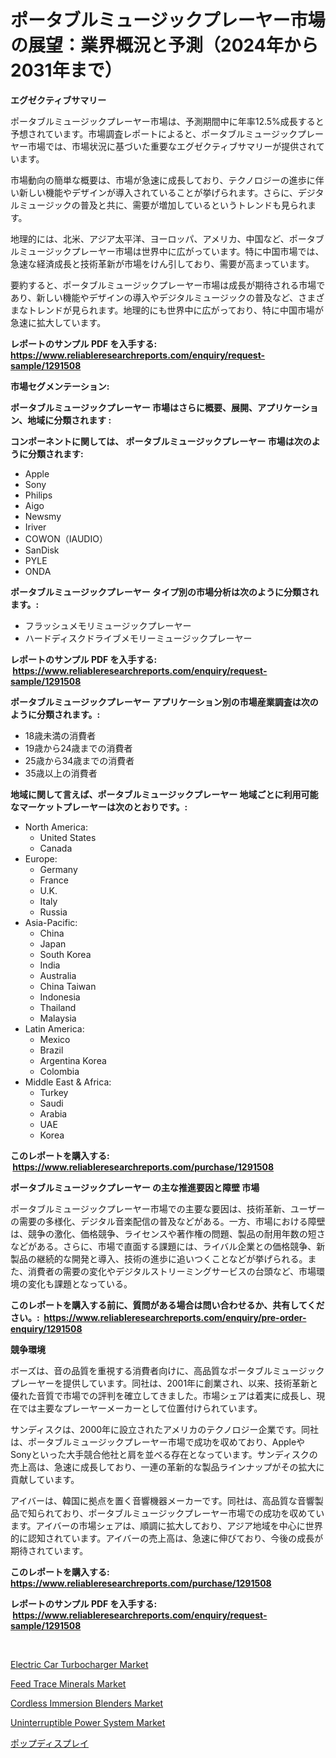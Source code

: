 <p><h1>ポータブルミュージックプレーヤー市場の展望：業界概況と予測（2024年から2031年まで）</h1></p><p><strong>エグゼクティブサマリー</strong></p>
<p><p>ポータブルミュージックプレーヤー市場は、予測期間中に年率12.5%成長すると予想されています。市場調査レポートによると、ポータブルミュージックプレーヤー市場では、市場状況に基づいた重要なエグゼクティブサマリーが提供されています。</p><p>市場動向の簡単な概要は、市場が急速に成長しており、テクノロジーの進歩に伴い新しい機能やデザインが導入されていることが挙げられます。さらに、デジタルミュージックの普及と共に、需要が増加しているというトレンドも見られます。</p><p>地理的には、北米、アジア太平洋、ヨーロッパ、アメリカ、中国など、ポータブルミュージックプレーヤー市場は世界中に広がっています。特に中国市場では、急速な経済成長と技術革新が市場をけん引しており、需要が高まっています。</p><p>要約すると、ポータブルミュージックプレーヤー市場は成長が期待される市場であり、新しい機能やデザインの導入やデジタルミュージックの普及など、さまざまなトレンドが見られます。地理的にも世界中に広がっており、特に中国市場が急速に拡大しています。</p></p>
<p><strong>レポートのサンプル PDF を入手する: <a href="https://www.reliableresearchreports.com/enquiry/request-sample/1291508">https://www.reliableresearchreports.com/enquiry/request-sample/1291508</a></strong></p>
<p><strong>市場セグメンテーション:</strong></p>
<p><strong> ポータブルミュージックプレーヤー 市場はさらに概要、展開、アプリケーション、地域に分類されます :</strong></p>
<p><strong>コンポーネントに関しては、 ポータブルミュージックプレーヤー 市場は次のように分類されます: &nbsp;</strong></p>
<p><ul><li>Apple</li><li>Sony</li><li>Philips</li><li>Aigo</li><li>Newsmy</li><li>Iriver</li><li>COWON（IAUDIO）</li><li>SanDisk</li><li>PYLE</li><li>ONDA</li></ul></p>
<p><strong> ポータブルミュージックプレーヤー タイプ別の市場分析は次のように分類されます。:</strong></p>
<p><ul><li>フラッシュメモリミュージックプレーヤー</li><li>ハードディスクドライブメモリーミュージックプレーヤー</li></ul></p>
<p><strong>レポートのサンプル PDF を入手する: &nbsp;<a href="https://www.reliableresearchreports.com/enquiry/request-sample/1291508">https://www.reliableresearchreports.com/enquiry/request-sample/1291508</a></strong></p>
<p><strong> ポータブルミュージックプレーヤー アプリケーション別の市場産業調査は次のように分類されます。:</strong></p>
<p><ul><li>18歳未満の消費者</li><li>19歳から24歳までの消費者</li><li>25歳から34歳までの消費者</li><li>35歳以上の消費者</li></ul></p>
<p><strong>地域に関して言えば、ポータブルミュージックプレーヤー 地域ごとに利用可能なマーケットプレーヤーは次のとおりです。:</strong></p>
<p><ul>
    <li>
        North America:
        <ul>
            <li>United States</li>
            <li>Canada</li>
        </ul>
    </li>
    <li>
        Europe:
        <ul>
            <li>Germany</li>
            <li>France</li>
            <li>U.K.</li>
            <li>Italy</li>
            <li>Russia</li>
        </ul>
    </li>
    <li>
        Asia-Pacific:
        <ul>
            <li>China</li>
            <li>Japan</li>
            <li>South Korea</li>
            <li>India</li>
            <li>Australia</li>
            <li>China Taiwan</li>
            <li>Indonesia</li>
            <li>Thailand</li>
            <li>Malaysia</li>
        </ul>
    </li>
    <li>
        Latin America:
        <ul>
            <li>Mexico</li>
            <li>Brazil</li>
            <li>Argentina Korea</li>
            <li>Colombia</li>
        </ul>
    </li>
    <li>
        Middle East & Africa:
        <ul>
            <li>Turkey</li>
            <li>Saudi</li>
            <li>Arabia</li>
            <li>UAE</li>
            <li>Korea</li>
        </ul>
    </li>
    </ul></p>
<p><strong>このレポートを購入する: &nbsp;<a href="https://www.reliableresearchreports.com/purchase/1291508">https://www.reliableresearchreports.com/purchase/1291508</a></strong></p>
<p><strong>ポータブルミュージックプレーヤー の主な推進要因と障壁 市場</strong></p>
<p><p>ポータブルミュージックプレーヤー市場での主要な要因は、技術革新、ユーザーの需要の多様化、デジタル音楽配信の普及などがある。一方、市場における障壁は、競争の激化、価格競争、ライセンスや著作権の問題、製品の耐用年数の短さなどがある。さらに、市場で直面する課題には、ライバル企業との価格競争、新製品の継続的な開発と導入、技術の進歩に追いつくことなどが挙げられる。また、消費者の需要の変化やデジタルストリーミングサービスの台頭など、市場環境の変化も課題となっている。</p></p>
<p><strong>このレポートを購入する前に、質問がある場合は問い合わせるか、共有してください。:&nbsp; <a href="https://www.reliableresearchreports.com/enquiry/pre-order-enquiry/1291508">https://www.reliableresearchreports.com/enquiry/pre-order-enquiry/1291508</a></strong></p>
<p><strong>競争環境</strong></p>
<p><p>ボーズは、音の品質を重視する消費者向けに、高品質なポータブルミュージックプレーヤーを提供しています。同社は、2001年に創業され、以来、技術革新と優れた音質で市場での評判を確立してきました。市場シェアは着実に成長し、現在では主要なプレーヤーメーカーとして位置付けられています。</p><p>サンディスクは、2000年に設立されたアメリカのテクノロジー企業です。同社は、ポータブルミュージックプレーヤー市場で成功を収めており、AppleやSonyといった大手競合他社と肩を並べる存在となっています。サンディスクの売上高は、急速に成長しており、一連の革新的な製品ラインナップがその拡大に貢献しています。</p><p>アイバーは、韓国に拠点を置く音響機器メーカーです。同社は、高品質な音響製品で知られており、ポータブルミュージックプレーヤー市場での成功を収めています。アイバーの市場シェアは、順調に拡大しており、アジア地域を中心に世界的に認知されています。アイバーの売上高は、急速に伸びており、今後の成長が期待されています。</p></p>
<p><strong>このレポートを購入する: &nbsp; <a href="https://www.reliableresearchreports.com/purchase/1291508">https://www.reliableresearchreports.com/purchase/1291508</a></strong></p>
<p><strong>レポートのサンプル PDF を入手する: &nbsp;<a href="https://www.reliableresearchreports.com/enquiry/request-sample/1291508">https://www.reliableresearchreports.com/enquiry/request-sample/1291508</a></strong><strong></strong></p>
<p>&nbsp;</p>
<p><p><a href="https://github.com/NorbertYates/Market-Research-Report-List-3/blob/main/electric-car-turbocharger-market.md">Electric Car Turbocharger Market</a></p><p><a href="https://view.publitas.com/reportprime-1/feed-trace-minerals-market-size-market-share-and-global-market-analysis-report-2023-2030/">Feed Trace Minerals Market</a></p><p><a href="https://issuu.com/reportprime-2/docs/cordless-immersion-blenders-market-size-2030.pptx">Cordless Immersion Blenders Market</a></p><p><a href="https://noble-drawer-34c.notion.site/Uninterruptible-Power-System-Market-Size-Growth-Outlook-from-2024-to-2031-projecting-at-Market-s-T-b61e1db528be438394078cc63685ccf8">Uninterruptible Power System Market</a></p><p><a href="https://github.com/lababdou/Market-Research-Report-List-2/blob/main/4436691187577.md">ポップディスプレイ</a></p></p>